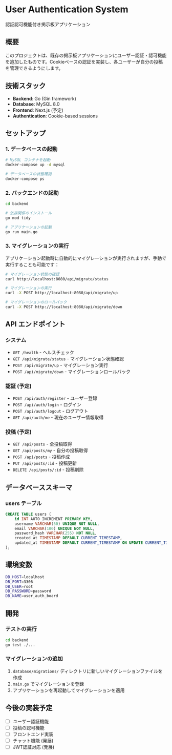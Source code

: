 # User Authentication System

認証認可機能付き掲示板アプリケーション

## 概要

このプロジェクトは、既存の掲示板アプリケーションにユーザー認証・認可機能を追加したものです。Cookieベースの認証を実装し、各ユーザーが自分の投稿を管理できるようにします。

## 技術スタック

- **Backend**: Go (Gin framework)
- **Database**: MySQL 8.0
- **Frontend**: Next.js (予定)
- **Authentication**: Cookie-based sessions

## セットアップ

### 1. データベースの起動

```bash
# MySQL コンテナを起動
docker-compose up -d mysql

# データベースの状態確認
docker-compose ps
```

### 2. バックエンドの起動

```bash
cd backend

# 依存関係のインストール
go mod tidy

# アプリケーションの起動
go run main.go
```

### 3. マイグレーションの実行

アプリケーション起動時に自動的にマイグレーションが実行されますが、手動で実行することも可能です：

```bash
# マイグレーション状態の確認
curl http://localhost:8080/api/migrate/status

# マイグレーションの実行
curl -X POST http://localhost:8080/api/migrate/up

# マイグレーションのロールバック
curl -X POST http://localhost:8080/api/migrate/down
```

## API エンドポイント

### システム

- `GET /health` - ヘルスチェック
- `GET /api/migrate/status` - マイグレーション状態確認
- `POST /api/migrate/up` - マイグレーション実行
- `POST /api/migrate/down` - マイグレーションロールバック

### 認証 (予定)

- `POST /api/auth/register` - ユーザー登録
- `POST /api/auth/login` - ログイン
- `POST /api/auth/logout` - ログアウト
- `GET /api/auth/me` - 現在のユーザー情報取得

### 投稿 (予定)

- `GET /api/posts` - 全投稿取得
- `GET /api/posts/my` - 自分の投稿取得
- `POST /api/posts` - 投稿作成
- `PUT /api/posts/:id` - 投稿更新
- `DELETE /api/posts/:id` - 投稿削除

## データベーススキーマ

### users テーブル

```sql
CREATE TABLE users (
    id INT AUTO_INCREMENT PRIMARY KEY,
    username VARCHAR(50) UNIQUE NOT NULL,
    email VARCHAR(100) UNIQUE NOT NULL,
    password_hash VARCHAR(255) NOT NULL,
    created_at TIMESTAMP DEFAULT CURRENT_TIMESTAMP,
    updated_at TIMESTAMP DEFAULT CURRENT_TIMESTAMP ON UPDATE CURRENT_TIMESTAMP
);
```

## 環境変数

```bash
DB_HOST=localhost
DB_PORT=3306
DB_USER=root
DB_PASSWORD=password
DB_NAME=user_auth_board
```

## 開発

### テストの実行

```bash
cd backend
go test ./...
```

### マイグレーションの追加

1. `database/migrations/` ディレクトリに新しいマイグレーションファイルを作成
2. `main.go` でマイグレーションを登録
3. アプリケーションを再起動してマイグレーションを適用

## 今後の実装予定

- [ ] ユーザー認証機能
- [ ] 投稿の認可機能
- [ ] フロントエンド実装
- [ ] チャット機能 (発展)
- [ ] JWT認証対応 (発展)